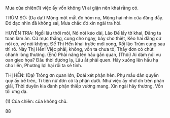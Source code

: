 Mưa của chiên(1) việc ấy vốn không
Vì ai giận nên khai rằng có.

TRÙM SỎ:
(Dạ dạ!)
Mộng một mắt đỏ hôm nọ,
Mộng hai nhìn cửa đăng đẩy.
Đó đạc nhìn đã không sai,
Mưa chắc đó xin ngài tra hỏi.

HUYỀN TRIA:
Ngồi lâu thời mỏi,
Nó nói kéo dài,
Lão Đế lấy tờ khai,
Đằng ta toan làm án.
Cứ mực thẳng, cung cho ngay, bày cho thiệt,
Kéo hai đằng cứ nói có, vợ nói không.
Đế Thị Hến khai trước mới xong,
Rồi lão Trùm cung sau thì rõ.
Này Thị Hến!
Việc phải, không, vốn ta chưa tỏ,
Thấy đơn có chút chanh lòng thương.
(Em) Phải nâng lên hầu gần quan,
(Thôi) Ai dám nói vu oan gieo họa?
Đâu thời đương lạ,
Lâu ắt phải quen.
Hãy xuống lên hầu hạ cho liền,
Phương lợi hại rồi ta sẽ tính.

THỊ HẾN:
(Dạ) Trông ơn quan lớn,
Đoái xét phận hèn.
Phụ mẫu dân quyền quý ấy bề trên,
Ti tiện nữ đơn cô là phận dưới.
Như việc ấy nhờ ơn trên phân giải,
Thời duyên kia đành phận thiếp vương mang.
Xin ngài hãy thương,
Vốn tôi ưng dạ.

(1) Của chiên: của không chủ.

88